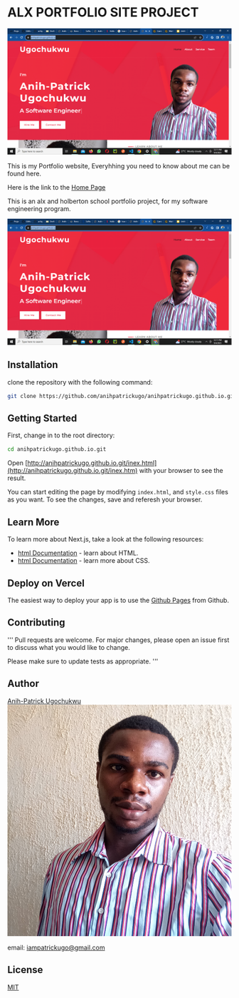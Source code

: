 # ALX PORTFOLIO SITE PROJECT

![Hero Screenshot](</img/Screenshot%20(8).png>)

This is my Portfolio website, Everyhhing you need to know about me can be found here.

Here is the link to the
[Home Page](https://anihpatrickugo.github.io/)

This is an alx and holberton school portfolio project, for my software engineering program.

[![Watch the video](</img/Screenshot%20(8).png>)](https://www.youtube.com/watch?v=WH0RVRgH7u0&feature=youtu.be)

## Installation

clone the repository with the following command:

```bash
git clone https://github.com/anihpatrickugo/anihpatrickugo.github.io.git
```

## Getting Started

First, change in to the root directory:

```bash
cd anihpatrickugo.github.io.git
```

Open [http://anihpatrickugo.github.io.git/inex.html](http://anihpatrickugo.github.io.git/inex.htm) with your browser to see the result.

You can start editing the page by modifying `index.html`, and `style.css` files as you want. To see the changes, save and referesh your browser.

## Learn More

To learn more about Next.js, take a look at the following resources:

- [html Documentation](https://www.w3schools.com/html/html_intro.asp) - learn about HTML.
- [html Documentation](https://www.w3schools.com/css/) - learn more about CSS.

## Deploy on Vercel

The easiest way to deploy your app is to use the [Github Pages](https://docs.github.com/en/pages/quickstart#:~:text=In%20the%20%22Code%20and%20automation,md%20file%20of%20your%20repository.) from Github.

## Contributing

'''
Pull requests are welcome. For major changes, please open an issue first
to discuss what you would like to change.

Please make sure to update tests as appropriate.
'''

## Author

[Anih-Patrick Ugochukwu](https://twitter.com/anihpatrickugo/)
![Author](/img/profile.jpg)

email: iampatrickugo@gmail.com

## License

[MIT](https://choosealicense.com/licenses/mit/)
